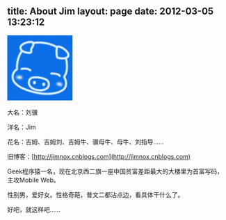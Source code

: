 title: About Jim
layout: page
date: 2012-03-05 13:23:12
---

[![](/uploads/2012/03/Pig.180x180-150x150.jpg "猪头180x180")](/uploads/2012/03/Pig.180x180.jpg)

大名：刘骥

洋名：Jim

花名：吉姆、吉姆刘、吉姆牛、骥母牛、母牛、刘指导……

旧博客：[http://jimnox.cnblogs.com](http://jimnox.cnblogs.com)

Geek程序猿一名，现在北京西二旗一座中国贫富差距最大的大楼里为首富写码，主攻Mobile Web。

性别男，爱好女。性格奇葩，普文二都沾点边，看具体干什么了。

好吧，就这样吧……
